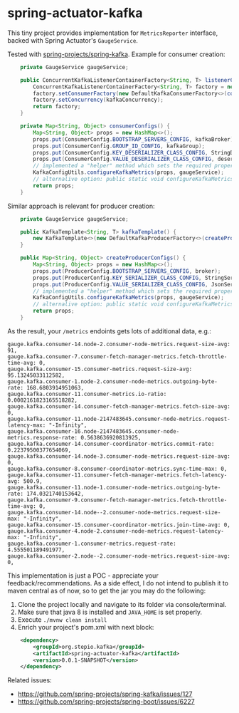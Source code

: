 # spring-actuator-kafka

This tiny project provides implementation for `MetricsReporter` interface, backed with Spring Actuator's `GaugeService`.

Tested with [spring-projects/spring-kafka](https://github.com/spring-projects/spring-kafka). Example for consumer creation:
```java
    private GaugeService gaugeService;

    public ConcurrentKafkaListenerContainerFactory<String, T> listenerContainerFactory() {
        ConcurrentKafkaListenerContainerFactory<String, T> factory = new ConcurrentKafkaListenerContainerFactory<>();
        factory.setConsumerFactory(new DefaultKafkaConsumerFactory<>(consumerConfigs()));
        factory.setConcurrency(kafkaConcurrency);
        return factory;
    }

    private Map<String, Object> consumerConfigs() {
        Map<String, Object> props = new HashMap<>();
        props.put(ConsumerConfig.BOOTSTRAP_SERVERS_CONFIG, kafkaBroker);
        props.put(ConsumerConfig.GROUP_ID_CONFIG, kafkaGroup);
        props.put(ConsumerConfig.KEY_DESERIALIZER_CLASS_CONFIG, StringDeserializer.class);
        props.put(ConsumerConfig.VALUE_DESERIALIZER_CLASS_CONFIG, deserializerClass);
        // implemented a "helper" method which sets the required properties:
        KafkaConfigUtils.configureKafkaMetrics(props, gaugeService);
        // alternalive option: public static void configureKafkaMetrics(Map<String, Object> configs, GaugeService gaugeService, String prefix, ScheduledExecutorService executorService, Long updateInterval)
        return props;
    }
```

Similar approach is relevant for producer creation:
```java
    private GaugeService gaugeService;

    public KafkaTemplate<String, T> kafkaTemplate() {
        new KafkaTemplate<>(new DefaultKafkaProducerFactory<>(createProducerConfigs()));
    }

    public Map<String, Object> createProducerConfigs() {
        Map<String, Object> props = new HashMap<>();
        props.put(ProducerConfig.BOOTSTRAP_SERVERS_CONFIG, broker);
        props.put(ProducerConfig.KEY_SERIALIZER_CLASS_CONFIG, StringSerializer.class);
        props.put(ProducerConfig.VALUE_SERIALIZER_CLASS_CONFIG, JsonSerializer.class);
        // implemented a "helper" method which sets the required properties:
        KafkaConfigUtils.configureKafkaMetrics(props, gaugeService);
        // alternalive option: public static void configureKafkaMetrics(Map<String, Object> configs, GaugeService gaugeService, String prefix, ScheduledExecutorService executorService, Long updateInterval)
        return props;
    }
```

As the result, your `/metrics` endoints gets lots of additional data, e.g.:
```properties
gauge.kafka.consumer-14.node-2.consumer-node-metrics.request-size-avg: 91,
gauge.kafka.consumer-7.consumer-fetch-manager-metrics.fetch-throttle-time-avg: 0,
gauge.kafka.consumer-15.consumer-metrics.request-size-avg: 95.13245033112582,
gauge.kafka.consumer-1.node-2.consumer-node-metrics.outgoing-byte-rate: 168.6803914951063,
gauge.kafka.consumer-11.consumer-metrics.io-ratio: 0.0002161823165518282,
gauge.kafka.consumer-14.consumer-fetch-manager-metrics.fetch-size-avg: 0,
gauge.kafka.consumer-11.node-2147483645.consumer-node-metrics.request-latency-max: "-Infinity",
gauge.kafka.consumer-16.node-2147483645.consumer-node-metrics.response-rate: 0.5638636920813925,
gauge.kafka.consumer-14.consumer-coordinator-metrics.commit-rate: 0.22379500377654069,
gauge.kafka.consumer-14.node-3.consumer-node-metrics.request-size-avg: 0,
gauge.kafka.consumer-8.consumer-coordinator-metrics.sync-time-max: 0,
gauge.kafka.consumer-11.consumer-fetch-manager-metrics.fetch-latency-avg: 500.9,
gauge.kafka.consumer-11.node-1.consumer-node-metrics.outgoing-byte-rate: 174.0321740153642,
gauge.kafka.consumer-9.consumer-fetch-manager-metrics.fetch-throttle-time-avg: 0,
gauge.kafka.consumer-14.node--2.consumer-node-metrics.request-size-max: "-Infinity",
gauge.kafka.consumer-15.consumer-coordinator-metrics.join-time-avg: 0,
gauge.kafka.consumer-4.node-2.consumer-node-metrics.request-latency-max: "-Infinity",
gauge.kafka.consumer-1.consumer-metrics.request-rate: 4.555501189491977,
gauge.kafka.consumer-2.node--2.consumer-node-metrics.request-size-avg: 0,

```

This implementation is just a POC - appreciate your feedback/recommendations. As a side effect, I do not intend to publish it to maven central as of now, so to get the jar you may do the following:

1. Clone the project locally and navigate to its folder via console/terminal.
2. Make sure that java 8 is installed and `JAVA_HOME` is set properly.
3. Execute `./mvnw clean install`
4. Enrich your project's pom.xml with next block:
```xml
    <dependency>
        <groupId>org.stepio.kafka</groupId>
        <artifactId>spring-actuator-kafka</artifactId>
        <version>0.0.1-SNAPSHOT</version>
    </dependency>
```

Related issues:
 - https://github.com/spring-projects/spring-kafka/issues/127
 - https://github.com/spring-projects/spring-boot/issues/6227
